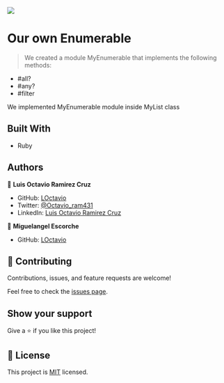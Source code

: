 ![](https://img.shields.io/badge/Microverse-blueviolet)

# Our own Enumerable

> We created a module MyEnumerable that implements the following methods:
- #all?
- #any?
- #filter

We implemented MyEnumerable module inside MyList class 

## Built With

- Ruby

## Authors

👤 **Luis Octavio Ramirez Cruz**

- GitHub: [LOctavio](https://github.com/LOctavio)
- Twitter: [@Octavio_ram431](https://twitter.com/Octavio_ram431)
- LinkedIn: [Luis Octavio Ramirez Cruz](https://www.linkedin.com/in/luis-octavio-ramirez-cruz/)

👤 **Miguelangel Escorche**

- GitHub: [LOctavio](https://github.com/miguelesco)

## 🤝 Contributing

Contributions, issues, and feature requests are welcome!

Feel free to check the [issues page](https://github.com/LOctavio/enumerable/issues).

## Show your support

Give a ⭐️ if you like this project!

## 📝 License

This project is [MIT](./MIT.md) licensed.
